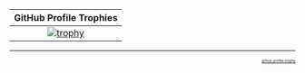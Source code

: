  | GitHub Profile Trophies | 
 | :-: |
 | [![trophy](https://github-profile-trophy.vercel.app/?username=gregfenton&theme=algolia&column=5)](https://github.com/ryo-ma/github-profile-trophy) | 


---
<p align="right" style="font-size: 6">
<a href="https://github.com/ryo-ma/github-profile-trophy">github-profile-trophy</a>
</p>
